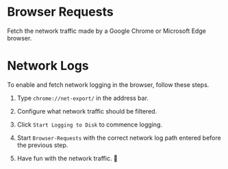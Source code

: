# Browser Requests

Fetch the network traffic made by a Google Chrome or Microsoft Edge browser.

# Network Logs

To enable and fetch network logging in the browser, follow these steps.

1) Type `chrome://net-export/` in the address bar.

2) Configure what network traffic should be filtered.

3) Click `Start Logging to Disk` to commence logging.

4) Start `Browser-Requests` with the correct network log path entered before the previous step.

5) Have fun with the network traffic. 🎉
